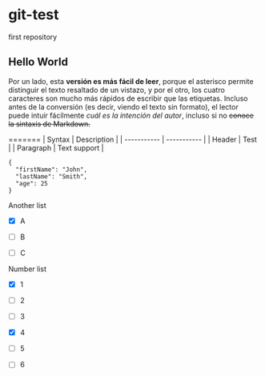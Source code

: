 # git-test

first repository

## Hello World

Por un lado, esta **versión es más fácil de leer**, porque el asterisco permite distinguir el texto resaltado de un vistazo, y por el otro, los cuatro caracteres son mucho más rápidos de escribir que las etiquetas. Incluso antes de la conversión (es decir, viendo el texto sin formato), el lector puede intuir fácilmente *cuál es la intención del autor*, incluso si no ~~conoce la sintaxis de Markdown.~~



=======
| Syntax | Description |
| ----------- | ----------- |
| Header | Test |
| Paragraph | Text support |


```
{
  "firstName": "John",
  "lastName": "Smith",
  "age": 25
}
```
Another list
- [x] A
- [ ] B
- [ ] C


Number list
- [x] 1
- [ ] 2
- [ ] 3
- [x] 4
- [ ] 5
- [ ] 6

